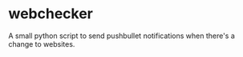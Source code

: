 # webchecker
A small python script to send pushbullet notifications when there's a change to websites.
